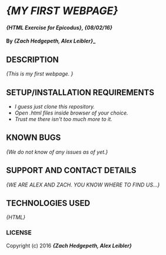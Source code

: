 # _{MY FIRST WEBPAGE}_

#### _{HTML Exercise for Epicodus}, {08/02/16}_

#### By _**{Zach Hedgepeth, Alex Leibler}**__

## DESCRIPTION
_{This is my first webpage. }_

## SETUP/INSTALLATION REQUIREMENTS
* _I guess just clone this repository._
* _Open .html files inside browser of your choice._
* _Trust me there isn't too much more to it._

## KNOWN BUGS
_{We do not know of any issues as of yet.}_

## SUPPORT AND CONTACT DETAILS
_{WE ARE ALEX AND ZACH. YOU KNOW WHERE TO FIND US...}_

## TECHNOLOGIES USED
_{HTML}_

### LICENSE
Copyright (c) 2016 **_{Zach Hedgepeth, Alex Leibler}_**
